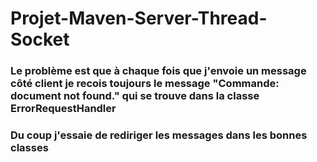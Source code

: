 # Projet-Maven-Server-Thread-Socket
### Le problème est que à chaque fois que j'envoie un message côté client je recois toujours le message "Commande: document not found." qui se trouve dans la classe ErrorRequestHandler
### Du coup j'essaie de rediriger les messages dans les bonnes classes
